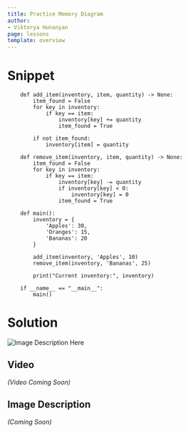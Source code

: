 ```yaml
---
title: Practice Memory Diagram
author:
- Viktorya Hunanyan
page: lessons
template: overview
---
```


# Snippet

```
    def add_item(inventory, item, quantity) -> None:
        item_found = False
        for key in inventory:
            if key == item:
                inventory[key] += quantity
                item_found = True

        if not item_found:
            inventory[item] = quantity

    def remove_item(inventory, item, quantity) -> None:
        item_found = False
        for key in inventory:
            if key == item:
                inventory[key] -= quantity
                if inventory[key] < 0:
                    inventory[key] = 0
                item_found = True

    def main():
        inventory = {
            'Apples': 30,
            'Oranges': 15,
            'Bananas': 20
        }

        add_item(inventory, 'Apples', 10)
        remove_item(inventory, 'Bananas', 25)

        print("Current inventory:", inventory)

    if __name__ == "__main__":
        main()
```

# Solution

<img class="img-fluid" src="/static/mem-diags/inventory-nested.jpg" alt="Image Description Here"  />

## Video
*(Video Coming Soon)*

## Image Description
*(Coming Soon)*